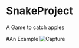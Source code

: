 # SnakeProject
A Game to catch apples

#An Example
![Capture](https://github.com/asassaqae/SnakeProject/assets/137177805/f415fa59-baee-4891-8281-19e9b6898e22)
